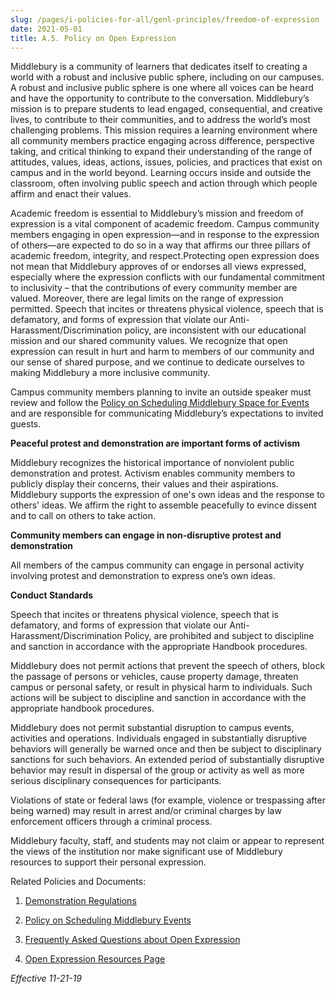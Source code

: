 ```yaml
---
slug: /pages/i-policies-for-all/genl-principles/freedom-of-expression
date: 2021-05-01
title: A.5. Policy on Open Expression
---
```


Middlebury is a community of learners that dedicates itself to creating a world with a robust and inclusive public sphere, including on our campuses. A robust and inclusive public sphere is one where all voices can be heard and have the opportunity to contribute to the conversation. Middlebury’s mission is to prepare students to lead engaged, consequential, and creative lives, to contribute to their communities, and to address the world’s most challenging problems. This mission requires a learning environment where all community members practice engaging across difference, perspective taking, and critical thinking to expand their understanding of the range of attitudes, values, ideas, actions, issues, policies, and practices that exist on campus and in the world beyond. Learning occurs inside and outside the classroom, often involving public speech and action through which people affirm and enact their values.

Academic freedom is essential to Middlebury’s mission and freedom of expression is a vital component of academic freedom. Campus community members engaging in open expression—and in response to the expression of others—are expected to do so in a way that affirms our three pillars of academic freedom, integrity, and respect.Protecting open expression does not mean that Middlebury approves of or endorses all views expressed, especially where the expression conflicts with our fundamental commitment to inclusivity – that the contributions of every community member are valued. Moreover, there are legal limits on the range of expression permitted. Speech that incites or threatens physical violence, speech that is defamatory, and forms of expression that violate our Anti-Harassment/Discrimination policy, are inconsistent with our educational mission and our shared community values. We recognize that open expression can result in hurt and harm to members of our community and our sense of shared purpose, and we continue to dedicate ourselves to making Middlebury a more inclusive community.

Campus community members planning to invite an outside speaker must review and follow the [Policy on Scheduling Middlebury Space for Events](/pages/i-policies-for-all/appropriate-use/d-7-policy-on-scheduling-middlebury-space-for-events) and are responsible for communicating Middlebury’s expectations to invited guests.

**Peaceful protest and demonstration are important forms of activism**

Middlebury recognizes the historical importance of nonviolent public demonstration and protest. Activism enables community members to publicly display their concerns, their values and their aspirations. Middlebury supports the expression of one's own ideas and the response to others' ideas. We affirm the right to assemble peacefully to evince dissent and to call on others to take action.

**Community members can engage in non-disruptive protest and demonstration**

All members of the campus community can engage in personal activity involving protest and demonstration to express one’s own ideas. 

**Conduct Standards**

Speech that incites or threatens physical violence, speech that is defamatory, and forms of expression that violate our Anti-Harassment/Discrimination Policy, are prohibited and subject to discipline and sanction in accordance with the appropriate Handbook procedures.

Middlebury does not permit actions that prevent the speech of others, block the passage of persons or vehicles, cause property damage, threaten campus or personal safety, or result in physical harm to individuals. Such actions will be subject to discipline and sanction in accordance with the appropriate handbook procedures.

Middlebury does not permit substantial disruption to campus events, activities and operations. Individuals engaged in substantially disruptive behaviors will generally be warned once and then be subject to disciplinary sanctions for such behaviors. An extended period of substantially disruptive behavior may result in dispersal of the group or activity as well as more serious disciplinary consequences for participants.

Violations of state or federal laws (for example, violence or trespassing after being warned) may result in arrest and/or criminal charges by law enforcement officers through a criminal process.

Middlebury faculty, staff, and students may not claim or appear to represent the views of the institution nor make significant use of Middlebury resources to support their personal expression.

Related Policies and Documents:

1. [Demonstration Regulations](/pages/i-policies-for-all/health-safety/demonst-protests)

2. [Policy on Scheduling Middlebury Events](/pages/i-policies-for-all/appropriate-use/d-7-policy-on-scheduling-middlebury-space-for-events)

3. [Frequently Asked Questions about Open Expression](https://www.middlebury.edu/about/open-expression/faqs)

4. [Open Expression Resources Page](https://www.middlebury.edu/about/open-expression/speech-inclusion-resources)

_Effective 11-21-19_
